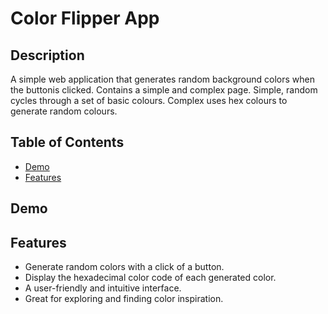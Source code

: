 # Color Flipper App

## Description

A simple web application that generates random background colors when the buttonis clicked. Contains a simple and complex page. Simple, random cycles through a set of basic colours. Complex uses hex colours to generate random colours.

## Table of Contents

- [Demo](#demo)
- [Features](#features)

## Demo



## Features

- Generate random colors with a click of a button.
- Display the hexadecimal color code of each generated color.
- A user-friendly and intuitive interface.
- Great for exploring and finding color inspiration.


